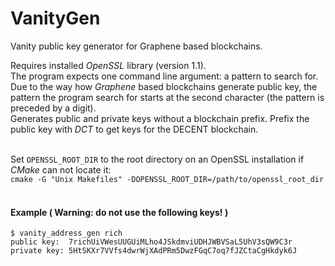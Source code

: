 # VanityGen
Vanity public key generator for Graphene based blockchains.

Requires installed *OpenSSL* library (version 1.1). <br />
The program expects one command line argument: a pattern to search for. <br />
Due to the way how *Graphene* based blockchains generate public key, the pattern the program search for starts at the second character (the pattern is preceded by a digit). <br />
Generates public and private keys without a blockchain prefix. Prefix the public key with *DCT* to get keys for the DECENT blockchain. <br /><br />

Set `OPENSSL_ROOT_DIR` to the root directory on an OpenSSL installation if *CMake* can not locate it: <br />
```cmake -G "Unix Makefiles" -DOPENSSL_ROOT_DIR=/path/to/openssl_root_dir``` <br /><br />

#### Example ( Warning: do not use the following keys! )<br />
```
$ vanity_address_gen rich
public key:  7richUiVWesUUGUiMLho4JSkdmviUDHJWBVSaL5UhV3sQW9C3r
private key: 5HtSKXr7VVfs4dwrWjXAdPRm5DwzFGqC7oq7fJZCtaCgHkdyk6J
```
